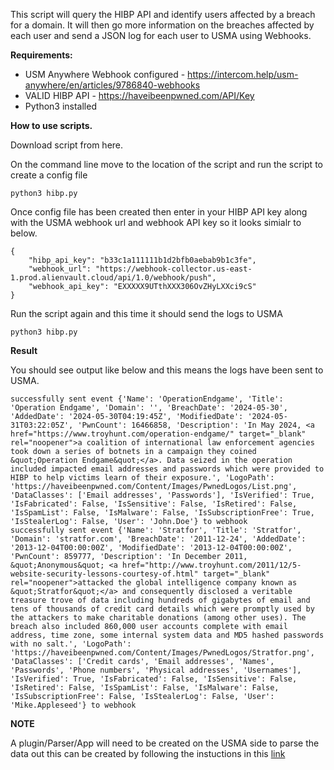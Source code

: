 This script will query the HIBP API and identify users affected by a breach for a domain. It will then go more information on the breaches affected by each user and send a JSON log for each user to USMA using Webhooks.

**Requirements:**

- USM Anywhere Webhook configured - https://intercom.help/usm-anywhere/en/articles/9786840-webhooks
- VALID HIBP API - https://haveibeenpwned.com/API/Key
- Python3 installed

**How to use scripts.**

Download script from here.

On the command line move to the location of the script and run the script to create a config file

	python3 hibp.py

Once config file has been created then enter in your HIBP API key along with the USMA webhook url and webhook API key so it looks simialr to below. 

```aiignore
{
    "hibp_api_key": "b33c1a111111b1d2bfb0aebab9b1c3fe",
    "webhook_url": "https://webhook-collector.us-east-1.prod.alienvault.cloud/api/1.0/webhook/push",
    "webhook_api_key": "EXXXXX9UTthXXX306OvZHyLXXci9cS"
}
```

Run the script again and this time it should send the logs to USMA

	python3 hibp.py
  
**Result**

You should see output like below and this means the logs have been sent to USMA.

```
successfully sent event {'Name': 'OperationEndgame', 'Title': 'Operation Endgame', 'Domain': '', 'BreachDate': '2024-05-30', 'AddedDate': '2024-05-30T04:19:45Z', 'ModifiedDate': '2024-05-31T03:22:05Z', 'PwnCount': 16466858, 'Description': 'In May 2024, <a href="https://www.troyhunt.com/operation-endgame/" target="_blank" rel="noopener">a coalition of international law enforcement agencies took down a series of botnets in a campaign they coined &quot;Operation Endgame&quot;</a>. Data seized in the operation included impacted email addresses and passwords which were provided to HIBP to help victims learn of their exposure.', 'LogoPath': 'https://haveibeenpwned.com/Content/Images/PwnedLogos/List.png', 'DataClasses': ['Email addresses', 'Passwords'], 'IsVerified': True, 'IsFabricated': False, 'IsSensitive': False, 'IsRetired': False, 'IsSpamList': False, 'IsMalware': False, 'IsSubscriptionFree': True, 'IsStealerLog': False, 'User': 'John.Doe'} to webhook
successfully sent event {'Name': 'Stratfor', 'Title': 'Stratfor', 'Domain': 'stratfor.com', 'BreachDate': '2011-12-24', 'AddedDate': '2013-12-04T00:00:00Z', 'ModifiedDate': '2013-12-04T00:00:00Z', 'PwnCount': 859777, 'Description': 'In December 2011, &quot;Anonymous&quot; <a href="http://www.troyhunt.com/2011/12/5-website-security-lessons-courtesy-of.html" target="_blank" rel="noopener">attacked the global intelligence company known as &quot;Stratfor&quot;</a> and consequently disclosed a veritable treasure trove of data including hundreds of gigabytes of email and tens of thousands of credit card details which were promptly used by the attackers to make charitable donations (among other uses). The breach also included 860,000 user accounts complete with email address, time zone, some internal system data and MD5 hashed passwords with no salt.', 'LogoPath': 'https://haveibeenpwned.com/Content/Images/PwnedLogos/Stratfor.png', 'DataClasses': ['Credit cards', 'Email addresses', 'Names', 'Passwords', 'Phone numbers', 'Physical addresses', 'Usernames'], 'IsVerified': True, 'IsFabricated': False, 'IsSensitive': False, 'IsRetired': False, 'IsSpamList': False, 'IsMalware': False, 'IsSubscriptionFree': False, 'IsStealerLog': False, 'User': 'Mike.Appleseed'} to webhook
```

**NOTE**

A plugin/Parser/App will need to be created on the USMA side to parse the data out this can be created by following the instuctions in this [link](https://cybersecurity.att.com/documentation/usm-anywhere/alienapps-guide/custom-app-builder/configuring-custom-alienapp.htm)
